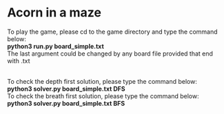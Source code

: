 # Acorn in a maze

To play the game, please cd to the game directory and type the command below:<br/>
__python3 run.py board_simple.txt__<br/>
The last argument could be changed by any board file provided that end with .txt<br/><br/>

To check the depth first solution, please type the command below:<br/>
__python3 solver.py board_simple.txt DFS__<br/>
To check the breath first solution, please type the command below:<br/>
__python3 solver.py board_simple.txt BFS__<br/>
